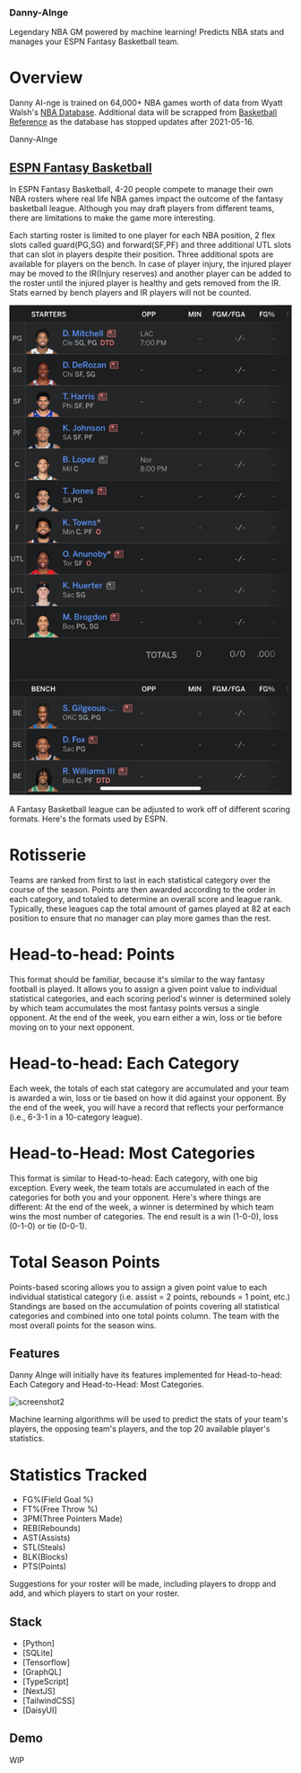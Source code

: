 ### Danny-AInge
Legendary NBA GM powered by machine learning! Predicts NBA stats and manages your ESPN Fantasy Basketball team.

# Overview 
Danny AI-nge is trained on 64,000+ NBA games worth of data from Wyatt Walsh's [NBA Database](https://www.kaggle.com/datasets/wyattowalsh/basketball). Additional data will be scrapped from [Basketball Reference](https://www.basketball-reference.com/) as the database has stopped updates after 2021-05-16. 

Danny-AInge
## [ESPN Fantasy Basketball](https://www.espn.com/fantasy/mens-basketball/)
In ESPN Fantasy Basketball, 4-20 people compete to manage their own NBA rosters where real life NBA games impact the outcome of the fantasy basketball league. Although you may draft players from different teams, there are limitations to make the game more interesting. 

Each starting roster is limited to one player for each NBA position, 2 flex slots called guard(PG,SG) and forward(SF,PF) and three additional UTL slots that can slot in players despite their position. Three additional spots are available for players on the bench. In case of player injury, the injured player may be moved to the IR(Injury reserves) and another player can be added to the roster until the injured player is healthy and gets removed from the IR. Stats earned by bench players and IR players will not be counted. 


![screenshot1](assets/roster_screenshot.PNG)

A Fantasy Basketball league can be adjusted to work off of different scoring formats. Here's the formats used by ESPN. 

# Rotisserie
Teams are ranked from first to last in each statistical category over the course of the season. Points are then awarded according to the order in each category, and totaled to determine an overall score and league rank. Typically, these leagues cap the total amount of games played at 82 at each position to ensure that no manager can play more games than the rest.

# Head-to-head: Points
This format should be familiar, because it's similar to the way fantasy football is played. It allows you to assign a given point value to individual statistical categories, and each scoring period's winner is determined solely by which team accumulates the most fantasy points versus a single opponent. At the end of the week, you earn either a win, loss or tie before moving on to your next opponent.

# Head-to-head: Each Category
Each week, the totals of each stat category are accumulated and your team is awarded a win, loss or tie based on how it did against your opponent. By the end of the week, you will have a record that reflects your performance (i.e., 6-3-1 in a 10-category league).

# Head-to-Head: Most Categories
This format is similar to Head-to-head: Each category, with one big exception. Every week, the team totals are accumulated in each of the categories for both you and your opponent. Here's where things are different: At the end of the week, a winner is determined by which team wins the most number of categories. The end result is a win (1-0-0), loss (0-1-0) or tie (0-0-1).

# Total Season Points
Points-based scoring allows you to assign a given point value to each individual statistical category (i.e. assist = 2 points, rebounds = 1 point, etc.) Standings are based on the accumulation of points covering all statistical categories and combined into one total points column. The team with the most overall points for the season wins.

## Features
Danny AInge will initially have its features implemented for Head-to-head: Each Category and Head-to-Head: Most Categories. 

![screenshot2](assets/h2h_screenshot.PNG)

Machine learning algorithms will be used to predict the stats of your team's players, the opposing team's players, and the top 20 available player's statistics. 

# Statistics Tracked
- FG%(Field Goal %) 
- FT%(Free Throw %) 
- 3PM(Three Pointers Made)
- REB(Rebounds)
- AST(Assists)
- STL(Steals)
- BLK(Blocks)
- PTS(Points)

Suggestions for your roster will be made, including players to dropp and add, and which players to start on your roster.

## Stack
- [Python]
- [SQLite]
- [Tensorflow]
- [GraphQL]
- [TypeScript]
- [NextJS]
- [TailwindCSS]
- [DaisyUI]

## Demo
WIP 